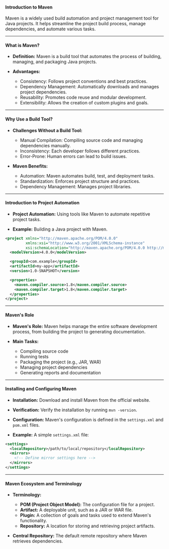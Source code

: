 ####  Introduction to Maven

Maven is a widely used build automation and project management tool for Java projects. It helps streamline the project build process, manage dependencies, and automate various tasks.

---

####  What is Maven?

- **Definition:** Maven is a build tool that automates the process of building, managing, and packaging Java projects.

- **Advantages:**
  - Consistency: Follows project conventions and best practices.
  - Dependency Management: Automatically downloads and manages project dependencies.
  - Reusability: Promotes code reuse and modular development.
  - Extensibility: Allows the creation of custom plugins and goals.

---

####  Why Use a Build Tool?

- **Challenges Without a Build Tool:**
  - Manual Compilation: Compiling source code and managing dependencies manually.
  - Inconsistency: Each developer follows different practices.
  - Error-Prone: Human errors can lead to build issues.

- **Maven Benefits:**
  - Automation: Maven automates build, test, and deployment tasks.
  - Standardization: Enforces project structure and practices.
  - Dependency Management: Manages project libraries.

---

####  Introduction to Project Automation

- **Project Automation:** Using tools like Maven to automate repetitive project tasks.

- **Example:** Building a Java project with Maven.

```xml
<project xmlns="http://maven.apache.org/POM/4.0.0"
         xmlns:xsi="http://www.w3.org/2001/XMLSchema-instance"
         xsi:schemaLocation="http://maven.apache.org/POM/4.0.0 http://maven.apache.org/xsd/maven-4.0.0.xsd">
  <modelVersion>4.0.0</modelVersion>

  <groupId>com.example</groupId>
  <artifactId>my-app</artifactId>
  <version>1.0-SNAPSHOT</version>

  <properties>
    <maven.compiler.source>1.8</maven.compiler.source>
    <maven.compiler.target>1.8</maven.compiler.target>
  </properties>
</project>
```

---

####  Maven's Role

- **Maven's Role:** Maven helps manage the entire software development process, from building the project to generating documentation.

- **Main Tasks:**
  - Compiling source code
  - Running tests
  - Packaging the project (e.g., JAR, WAR)
  - Managing project dependencies
  - Generating reports and documentation

---

####  Installing and Configuring Maven

- **Installation:** Download and install Maven from the official website.

- **Verification:** Verify the installation by running `mvn -version`.

- **Configuration:** Maven's configuration is defined in the `settings.xml` and `pom.xml` files.

- **Example:** A simple `settings.xml` file:

```xml
<settings>
  <localRepository>/path/to/local/repository</localRepository>
  <mirrors>
    <!-- Define mirror settings here -->
  </mirrors>
</settings>
```

---

####  Maven Ecosystem and Terminology

- **Terminology:**
  - **POM (Project Object Model):** The configuration file for a project.
  - **Artifact:** A deployable unit, such as a JAR or WAR file.
  - **Plugin:** A collection of goals and tasks used to extend Maven's functionality.
  - **Repository:** A location for storing and retrieving project artifacts.
  
- **Central Repository:** The default remote repository where Maven retrieves dependencies.

